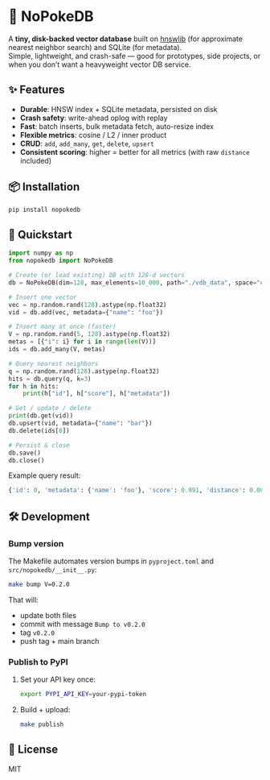 # 🐹 NoPokeDB

A **tiny, disk-backed vector database** built on [hnswlib](https://github.com/nmslib/hnswlib) (for approximate nearest neighbor search) and SQLite (for metadata).  
Simple, lightweight, and crash-safe — good for prototypes, side projects, or when you don’t want a heavyweight vector DB service.


## ✨ Features

- **Durable**: HNSW index + SQLite metadata, persisted on disk  
- **Crash safety**: write-ahead oplog with replay  
- **Fast**: batch inserts, bulk metadata fetch, auto-resize index  
- **Flexible metrics**: cosine / L2 / inner product  
- **CRUD**: `add`, `add_many`, `get`, `delete`, `upsert`  
- **Consistent scoring**: higher = better for all metrics (with raw `distance` included)  

## 📦 Installation

```bash
pip install nopokedb
```

## 🚀 Quickstart

```python
import numpy as np
from nopokedb import NoPokeDB

# Create (or load existing) DB with 128-d vectors
db = NoPokeDB(dim=128, max_elements=10_000, path="./vdb_data", space="cosine")

# Insert one vector
vec = np.random.rand(128).astype(np.float32)
vid = db.add(vec, metadata={"name": "foo"})

# Insert many at once (faster)
V = np.random.rand(5, 128).astype(np.float32)
metas = [{"i": i} for i in range(len(V))]
ids = db.add_many(V, metas)

# Query nearest neighbors
q = np.random.rand(128).astype(np.float32)
hits = db.query(q, k=3)
for h in hits:
    print(h["id"], h["score"], h["metadata"])

# Get / update / delete
print(db.get(vid))
db.upsert(vid, metadata={"name": "bar"})
db.delete(ids[0])

# Persist & close
db.save()
db.close()
```

Example query result:

```python
{'id': 0, 'metadata': {'name': 'foo'}, 'score': 0.991, 'distance': 0.009}
```


## 🛠 Development

### Bump version

The Makefile automates version bumps in `pyproject.toml` and `src/nopokedb/__init__.py`:

```bash
make bump V=0.2.0
```

That will:

* update both files
* commit with message `Bump to v0.2.0`
* tag `v0.2.0`
* push tag + main branch

### Publish to PyPI

1. Set your API key once:

   ```bash
   export PYPI_API_KEY=your-pypi-token
   ```

2. Build + upload:

   ```bash
   make publish
   ```

## 📜 License

MIT
